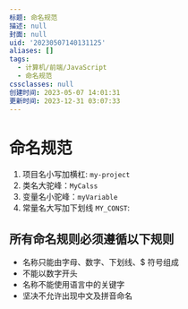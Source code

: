 ```yaml
---
标题: 命名规范
描述: null
封面: null
uid: '20230507140131125'
aliases: []
tags:
  - 计算机/前端/JavaScript
  - 命名规范
cssclasses: null
创建时间: 2023-05-07 14:01:31
更新时间: 2023-12-31 03:07:33
---
```


# 命名规范

1. 项目名小写加横杠: `my-project`
2. 类名大驼峰：`MyCalss`
3. 变量名小驼峰：`myVariable`
4. 常量名大写加下划线 `MY_CONST`:

## 所有命名规则必须遵循以下规则

- 名称只能由字母、数字、下划线、$ 符号组成
- 不能以数字开头
- 名称不能使用语言中的关键字
- 坚决不允许出现中文及拼音命名
